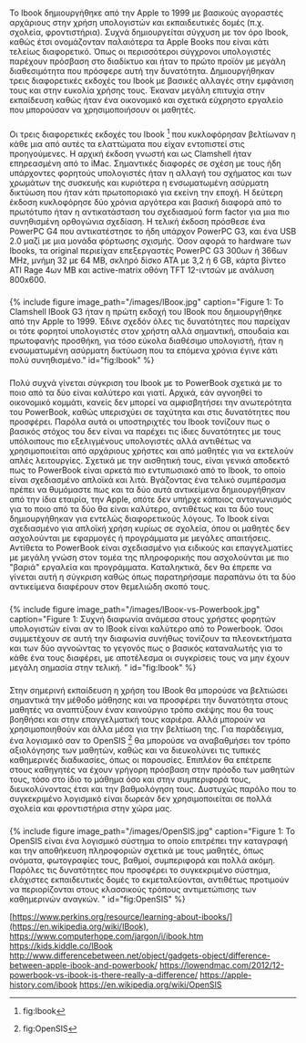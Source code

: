 ###
Το Ibook δημιουργήθηκε από την Apple το 1999 με βασικούς αγοραστές αρχάριους στην χρήση υπολογιστών και εκπαιδευτικές δομές (π.χ. σχολεία, φροντιστήρια). Συχνά δημιουργείται σύγχυση με τον όρο Ibook, καθώς έτσι ονομάζονταν παλαιότερα τα Apple Books που είναι κάτι τελείως διαφορετικό. Όπως οι περισσότεροι σύγχρονοι υπολογιστές παρέχουν πρόσβαση στο διαδίκτυο και ήταν το πρώτο προϊόν με μεγάλη διαθεσιμότητα που πρόσφερε αυτή την δυνατότητα. Δημιουργήθηκαν τρεις διαφορετικές εκδοχές του Ibook με βασικές αλλαγές στην εμφάνιση τους και στην ευκολία χρήσης τους. Έκαναν μεγάλη επιτυχία στην εκπαίδευση καθώς ήταν ένα οικονομικό και σχετικά εύχρηστο εργαλείο που μπορούσαν να χρησιμοποιήσουν οι μαθητές.
###
Οι τρεις διαφορετικές εκδοχές του Ibook [^1] που κυκλοφόρησαν βελτίωναν η κάθε μια από αυτές τα ελαττώματα που είχαν εντοπιστεί στις προηγούμενες. Η αρχική έκδοση γνωστή και ως Clamshell ήταν επηρεασμένη από το iMac. Σημαντικές διαφορές σε σχέση με τους ήδη υπάρχοντες φορητούς υπολογιστές ήταν η αλλαγή του σχήματος και των χρωμάτων της συσκευής και κυριότερα η ενσωματωμένη ασύρματη δικτύωση που ήταν κάτι πρωτοποριακό για εκείνη την εποχή. Η δεύτερη έκδοση κυκλοφόρησε δύο χρόνια αργότερα και βασική διαφορά από το πρωτότυπο ήταν η αντικατάσταση του σχεδιασμού form factor για μια πιο συνηθισμένη ορθογώνια σχεδίαση. Η τελική έκδοση πρόσθεσε ένα PowerPC G4 που αντικατέστησε το ήδη υπάρχον PowerPC G3, και ένα USB 2.0 μαζί με μια μονάδα φόρτωσης σχισμής. Όσον αφορά το hardware των Ibooks, τα original περιείχαν επεξεργαστές PowerPC G3 300ων ή 366ων MHz, μνήμη 32 με 64 MB, σκληρό δίσκο ATA με 3,2 ή 6 GB, κάρτα βίντεο ATI Rage 4ων MB και active-matrix οθόνη TFT 12-ιντσών με ανάλυση 800x600. 
###
{% include figure image_path="/images/ΙΒοοκ.jpg" caption="Figure 1: Το Clamshell IBook G3 ήταν η πρώτη εκδοχή του IBook που δημιουργήθηκε από την Apple το 1999. Έδινε σχεδόν όλες τις δυνατότητες που παρείχαν οι τότε φορητοί υπολογιστές στον χρήστη αλλά σημαντική, σπουδαία και πρωτοφανής προσθήκη, για τόσο εύκολα διαθέσιμο υπολογιστή,  ήταν η ενσωματωμένη ασύρματη δικτύωση που τα επόμενα χρόνια έγινε κάτι πολύ συνηθισμένο." id="fig:Ibook" %}
###
Πολύ συχνά γίνεται σύγκριση του Ibook με το PowerBook σχετικά με το ποιο από τα δύο είναι καλύτερο και γιατί. Αρχικά, εάν αγνοηθεί το οικονομικό κομμάτι, κανείς δεν μπορεί να αμφισβητήσει την ανωτερότητα του PowerBook, καθώς υπερισχύει σε ταχύτητα και στις δυνατότητες που προσφέρει. Παρόλα αυτά οι υποστηριχτές του Ibook τονίζουν πως ο βασικός στόχος του δεν είναι να παρέχει τις ίδιες δυνατότητες με τους υπόλοιπους πιο εξελιγμένους υπολογιστές αλλά αντιθέτως να χρησιμοποιείται από αρχάριους χρήστες και από μαθητές για να εκτελούν απλές λειτουργίες. Σχετικά με την αισθητική τους, είναι γενικά αποδεκτό πως το PowerBook είναι αρκετά πιο εντυπωσιακό από το Ibook, το οποίο είναι σχεδιασμένο απλοϊκά και λιτά. Βγάζοντας ένα τελικό συμπέρασμα πρέπει να θυμόμαστε πως και τα δύο αυτά αντικείμενα δημιουργήθηκαν από την ίδια εταιρία, την Apple, οπότε δεν υπήρχε κάποιος ανταγωνισμός για το ποιο από τα δύο θα είναι καλύτερο, αντιθέτως και τα δύο τους δημιουργήθηκαν για εντελώς διαφορετικούς λόγους. Το Ibook είναι σχεδιασμένο για απλοϊκή χρήση κυρίως σε σχολεία, όπου οι μαθητές δεν ασχολούνται με εφαρμογές ή προγράμματα με μεγάλες απαιτήσεις. Αντίθετα το PowerBook είναι σχεδιασμένο για ειδικούς και επαγγελματίες με μεγάλη γνώση στον τομέα της πληροφορικής που ασχολούνται με πιο "βαριά" εργαλεία και προγράμματα. Καταληκτικά, δεν θα έπρεπε να γίνεται αυτή η σύγκριση καθώς όπως παρατηρήσαμε παραπάνω ότι τα δύο αντικείμενα διαφέρουν στον θεμελιώδη σκοπό τους.
###
{% include figure image_path="/images/ΙΒοοκ-vs-Powerbook.jpg" caption="Figure 1: Συχνή διαφωνία ανάμεσα στους χρήστες φορητών υπολογιστών είναι αν το ΙΒοοk είναι καλύτερο από το Powerbook. Όσοι συμμετέχουν σε αυτή την διαφωνία συνήθως τονίζουν τα πλεονεκτήματα και των δύο αγνοώντας το γεγονός πως ο βασικός καταναλωτής για το κάθε ένα τους διαφέρει, με αποτέλεσμα οι συγκρίσεις τους να μην έχουν μεγάλη σημασία στην τελική. " id="fig:Ibook" %}
###
Στην σημερινή εκπαίδευση η χρήση του ΙΒοοk θα μπορούσε να βελτιώσει σημαντικά την μέθοδο μάθησης και να προσφέρει την δυνατότητα στους μαθητές να αναπτύξουν έναν καινούργιο τρόπο σκέψης που θα τους βοηθήσει και στην επαγγελματική τους καριέρα. Αλλά μπορούν να χρησιμοποιηθούν και άλλα μέσα για την βελτίωση της. Για παράδειγμα, ένα λογισμικό σαν το OpenSIS [^2] θα μπορούσε να αναβαθμήσει τον τρόπο αξιολόγησης των μαθητών, καθώς και να διευκολύνει τις τυπικές καθημερινές διαδικασίες, όπως οι παρουσίες. Επιπλέον θα επέτρεπε στους καθηγητές να έχουν γρήγορη πρόσβαση στην πρόοδο των μαθητών τους, τόσο στο ίδιο το μάθημα όσο και στην συμπεριφορά τους, διευκολύνοντας έτσι και την βαθμολόγηση τους. Δυστυχώς παρόλο που το συγκεκριμένο λογισμικό είναι δωρεάν δεν χρησιμοποιείται σε πολλά σχολεία και φροντιστήρια στην χώρα μας.
###
{% include figure image_path="/images/OpenSIS.jpg" caption="Figure 1: Το OpenSIS είναι ένα λογισμικό σύστημα το οποίο επιτρέπει την καταγραφή και την αποθήκευση πληροφοριών σχετικά με τους μαθητές, όπως ονόματα, φωτογραφίες τους, βαθμοί, συμπεριφορά και πολλά ακόμη. Παρόλες τις δυνατότητες που προσφέρει το συγκεκριμένο σύστημα, ελάχιστες εκπαιδευτικές δομές το εκμεταλεύονται, αντιθέτως προτιμούν να περιορίζονται στους κλασσικούς τρόπους αντιμετώπισης των καθημερινών αναγκών. " id="fig:OpenSIS" %}

[^1]: fig:Ibook
[^2]: fig:OpenSIS

[https://www.perkins.org/resource/learning-about-ibooks/](https://en.wikipedia.org/wiki/IBook),
https://www.computerhope.com/jargon/i/ibook.htm
https://kids.kiddle.co/IBook
http://www.differencebetween.net/object/gadgets-object/difference-between-apple-ibook-and-powerbook/
https://lowendmac.com/2012/12-powerbook-vs-ibook-is-there-really-a-difference/
https://apple-history.com/ibook
https://en.wikipedia.org/wiki/OpenSIS
